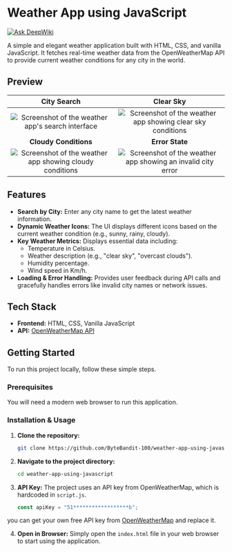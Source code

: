 # Weather App using JavaScript
[![Ask DeepWiki](https://devin.ai/assets/askdeepwiki.png)](https://deepwiki.com/ByteBandit-100/weather-app-using-javascript)

A simple and elegant weather application built with HTML, CSS, and vanilla JavaScript. It fetches real-time weather data from the OpenWeatherMap API to provide current weather conditions for any city in the world.

## Preview
| City Search | Clear Sky |
| :---: | :---: |
| ![Screenshot of the weather app's search interface](https://github.com/user-attachments/assets/1fa614ad-c3c6-4d09-9515-5ee08dc89a84) | ![Screenshot of the weather app showing clear sky conditions](https://github.com/user-attachments/assets/d01600e3-e242-4ebd-9cf2-ab6e32f01744) |
| **Cloudy Conditions** | **Error State** |
| ![Screenshot of the weather app showing cloudy conditions](https://github.com/user-attachments/assets/6ef07f8d-c1b5-47a8-abdc-36d1ec194c81) | ![Screenshot of the weather app showing an invalid city error](https://github.com/user-attachments/assets/02f88693-7bff-4f30-b792-b54c5a1beddf) |

## Features
- **Search by City:** Enter any city name to get the latest weather information.
- **Dynamic Weather Icons:** The UI displays different icons based on the current weather condition (e.g., sunny, rainy, cloudy).
- **Key Weather Metrics:** Displays essential data including:
    - Temperature in Celsius.
    - Weather description (e.g., "clear sky", "overcast clouds").
    - Humidity percentage.
    - Wind speed in Km/h.
- **Loading & Error Handling:** Provides user feedback during API calls and gracefully handles errors like invalid city names or network issues.

## Tech Stack
- **Frontend:** HTML, CSS, Vanilla JavaScript
- **API:** [OpenWeatherMap API](https://openweathermap.org/api)

## Getting Started

To run this project locally, follow these simple steps.

### Prerequisites
You will need a modern web browser to run this application.

### Installation & Usage
1.  **Clone the repository:**
    ```sh
    git clone https://github.com/ByteBandit-100/weather-app-using-javascript.git
    ```
2.  **Navigate to the project directory:**
    ```sh
    cd weather-app-using-javascript
    ```
3.  **API Key:**
    The project uses an API key from OpenWeatherMap, which is hardcoded in `script.js`.
    ```javascript
    const apiKey = "51******************b";
    ```
   you can get your own free API key from [OpenWeatherMap](https://home.openweathermap.org/users/sign_up) and replace it.

4.  **Open in Browser:**
    Simply open the `index.html` file in your web browser to start using the application.
